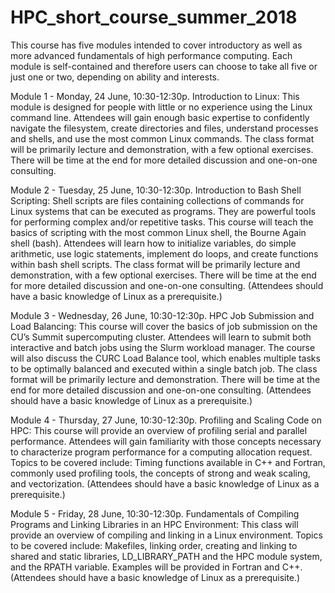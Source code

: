 # HPC_short_course_summer_2018

This course has five modules intended to cover introductory as well as more advanced fundamentals of high performance computing. Each module is self-contained and therefore users can choose to take all five or just one or two, depending on ability and interests.  

Module 1 - Monday, 24 June, 10:30-12:30p. Introduction to Linux: This module is designed for people with little or no experience using the Linux command line.  Attendees will gain enough basic expertise to confidently navigate the filesystem, create directories and files, understand processes and shells, and use the most common Linux commands.  The class format will be primarily lecture and demonstration, with a few optional exercises.  There will be time at the end for more detailed discussion and one-on-one consulting.

Module 2 - Tuesday, 25 June, 10:30-12:30p. Introduction to Bash Shell Scripting: Shell scripts are files containing collections of commands for Linux systems that can be executed as programs. They are powerful tools for performing complex and/or repetitive tasks.  This course will teach the basics of scripting with the most common Linux shell, the Bourne Again shell (bash). Attendees will learn how to initialize variables, do simple arithmetic, use logic statements, implement do loops, and create functions within bash shell scripts. The class format will be primarily lecture and demonstration, with a few optional exercises. There will be time at the end for more detailed discussion and one-on-one consulting. (Attendees should have a basic knowledge of Linux as a prerequisite.) 

Module 3 - Wednesday, 26 June, 10:30-12:30p. HPC Job Submission and Load Balancing:  This course will cover the basics of job submission on the CU’s Summit supercomputing cluster. Attendees will learn to submit both interactive and batch jobs using the Slurm workload manager.  The course will also discuss the CURC Load Balance tool, which enables multiple tasks to be optimally balanced and executed within a single batch job. The class format will be primarily lecture and demonstration. There will be time at the end for more detailed discussion and one-on-one consulting. (Attendees should have a basic knowledge of Linux as a prerequisite.) 

Module 4 - Thursday, 27 June, 10:30-12:30p. Profiling and Scaling Code on HPC: This course will provide an overview of profiling serial and parallel  performance.  Attendees will gain familiarity with those concepts necessary to characterize program performance for a computing allocation request.  Topics to be covered include: Timing functions available in C++ and Fortran, commonly used profiling tools, the concepts of strong and weak scaling, and vectorization. (Attendees should have a basic knowledge of Linux as a prerequisite.) 

Module 5 - Friday, 28 June, 10:30-12:30p. Fundamentals of Compiling Programs and Linking Libraries in an HPC Environment: This class will provide an overview of compiling and linking in a Linux environment.  Topics to be covered include: Makefiles, linking order, creating and linking to shared and static libraries, LD_LIBRARY_PATH and the HPC module system, and the RPATH variable.  Examples will be provided in Fortran and C++. (Attendees should have a basic knowledge of Linux as a prerequisite.) 

	

